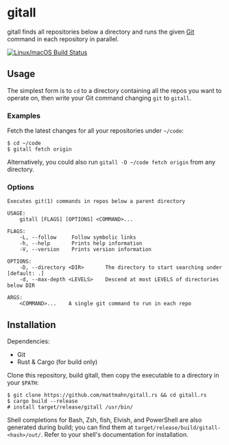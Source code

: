 # gitall

gitall finds all repositories below a directory and runs the given [Git][] command in each repository in parallel.

[![Linux/macOS Build Status](https://travis-ci.org/mattmahn/gitall.rs.svg?branch=master)](https://travis-ci.org/mattmahn/gitall.rs)


## Usage

The simplest form is to `cd` to a directory containing all the repos you want to operate on, then write your Git command changing `git` to `gitall`.


### Examples

Fetch the latest changes for all your repositories under `~/code`:
```console
$ cd ~/code
$ gitall fetch origin
```
Alternatively, you could also run `gitall -D ~/code fetch origin` from any directory.


### Options

```
Executes git(1) commands in repos below a parent directory

USAGE:
    gitall [FLAGS] [OPTIONS] <COMMAND>...

FLAGS:
    -L, --follow     Follow symbolic links
    -h, --help       Prints help information
    -V, --version    Prints version information

OPTIONS:
    -D, --directory <DIR>       The directory to start searching under [default: .]
    -d, --max-depth <LEVELS>    Descend at most LEVELS of directories below DIR

ARGS:
    <COMMAND>...    A single git command to run in each repo
```


## Installation

Dependencies:
  - Git
  - Rust & Cargo (for build only)

Clone this repository, build gitall, then copy the executable to a directory in your `$PATH`:
```console
$ git clone https://github.com/mattmahn/gitall.rs && cd gitall.rs
$ cargo build --release
# install target/release/gitall /usr/bin/
```

Shell completions for Bash, Zsh, fish, Elvish, and PowerShell are also generated during build; you can find them at `target/release/build/gitall-<hash>/out/`.
Refer to your shell's documentation for installation.


[Git]: https://git-scm.com/
